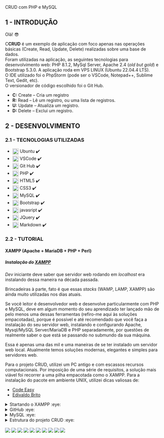 CRUD com PHP e MySQL
<!--# CRUD com PHP e MySQL no PhpStorm, usando o Git Hub como versionador de código.-->
## 1 - INTRODUÇÃO 
Olá! 😎

C**CRUD** 
é um exemplo de aplicação com foco apenas nas operações básicas (Create, Read, Update, Delete) realizadas sobre uma base de dados. <br>
Foram utilizadas na aplicação, as seguintes tecnologias para desenvolvimento web: PHP 8.1.2, MySql Server, Apache 2.4 (*old but gold*) e Bootstrap 5.3.0. A aplicação roda em VPS LINUX (Ubuntu 22.04.4 LTS).<br> 
O IDE utilizado foi o PhpStorm (pode ser o VSCode, Notepad++, Sublime Text, Gedit, etc).<br>
O versionador de código escolhido foi o Git Hub. <br>
- **C:** Create – Cria um registro
- **R:** Read – Lê um registro, ou uma lista de registros.
- **U:** Update – Atualiza um registro.
- **D:** Delete – Exclui um registro.

## 2 - DESENVOLVIMENTO
### 2.1 - TECNOLOGIAS UTILIZADAS

- <img align="center" heigth="15" width="20" src="https://cdn.jsdelivr.net/gh/devicons/devicon/icons/ubuntu/ubuntu-plain.svg" /> Ubuntu ✔️
- <img align="center" heigth="15" width="20" src="https://cdn.jsdelivr.net/gh/devicons/devicon/icons/vscode/vscode-original.svg" /> VSCode ✔️
- <img align="center" heigth="15" width="20" src="https://cdn.jsdelivr.net/gh/devicons/devicon/icons/github/github-original.svg" /> Git Hub ✔️    
- <img align="center" heigth="15" width="20" src="https://cdn.jsdelivr.net/gh/devicons/devicon/icons/php/php-original.svg" /> PHP ✔️
- <img align="center" heigth="15" width="20" src="https://cdn.jsdelivr.net/gh/devicons/devicon/icons/html5/html5-original.svg" /> HTML5 ✔️
- <img align="center" heigth="15" width="20" src="https://cdn.jsdelivr.net/gh/devicons/devicon/icons/css3/css3-original.svg" /> CSS3 ✔️
- <img align="center" heigth="1cd /opt/lampp/htd5" width="20" src="https://cdn.jsdelivr.net/gh/devicons/devicon/icons/mysql/mysql-original.svg" /> MySQL ✔️
- <img align="center" heigth="15" width="20" src="https://cdn.jsdelivr.net/gh/devicons/devicon/icons/bootstrap/bootstrap-original.svg" /> Bootstrap ✔️
- <img align="center" heigth="15" width="20" src="https://cdn.jsdelivr.net/gh/devicons/devicon/icons/javascript/javascript-original.svg" /> javasript ✔️
- <img align="center" heigth="15" width="20" src="https://cdn.jsdelivr.net/gh/devicons/devicon/icons/jquery/jquery-original.svg" /> JQuery ✔️
- <img align="center" heigth="15" width="20" src="https://cdn.jsdelivr.net/gh/devicons/devicon/icons/markdown/markdown-original.svg" /> Markdown ✔️
  <!--<img align="center" heigth="15" width="20" src="https://cdn.jsdelivr.net/gh/devicons/devicon/icons/windows8/windows8-original.svg" />-->
### 2.2 - TUTORIAL

#### **XAMPP (Apache + MariaDB + PHP + Perl)**

##### Instalação do [XAMPP](https://www.apachefriends.org/pt_br/index.html)
*Dev* iniciante deve saber que servidor web rodando em *localhost* era instalando dessa maneira na década passada. 

Brincadeiras à parte, fato é que essas *stacks* (WAMP, LAMP, XAMPP) são ainda muito utilizadas nos dias atuais. 

Se você leitor é desenvolvedor web e desenvolve particularmente com PHP e MySQL, deve em algum momento do seu aprendizado ter lançado mão de pelo menos uma dessas ferramentas (refiro-me aqui às soluções empacotadas), porque é possível e até recomendado que você faça a instalação do seu servidor web, instalando e configurando Apache, Mysql/MySQL Server/MariaDB e PHP separadamente, por questões de realmente saber o que está se passando no submundo da sua máquina. 

Essa é apenas uma das mil e uma maneiras de se ter instalado um servidor web local. Atualmente temos soluções modernas, elegantes e simples para servidores web.</br> 

Para o projeto CRUD, utilizei um PC antigo e com escassos recursos computacionais. Por imposição de uma série de requisitos, a solução mais viável foi recorrer a uma pilha empacotada como o XAMPP. Para a instalação do pacote em ambiente UNIX, utilizei dicas valiosas de:
* [Code Easy](https://www.youtube.com/watch?v=Y_GS5OPnd7I)
* [Edivaldo Brito](https://www.edivaldobrito.com.br/como-instalar-o-xampp-no-linux)

<details>
<summary>Startando o XAMPP :eye: </summary> 

    sudo /opt/lampp/lampp start

Lembre-se de que deve ter atribuído permissão 777 ao diretório htdocs.

    sudo chmod 777 htdocs -R

Dentro de `/opt/lampp$` (no caso do Ubuntu) execute o comando abaixo para carregar XAMPP em modo GUI.

    sudo ./manager-linux-x64.run
</details>

<details>
<summary>GitHub :eye: </summary> 

Instalando Git no Ubuntu

    sudo apt update
    sudo apt install git

Verificando a versão do Git

    git --version

Configurando o Git

    git config --global user.name "lucioweb"
    git config --global user.email "lucio.lemos.385@ufrn.edu.br"

Listando as configurações `git config --list`:

    user.name=lucioweb
    user.email=lucio.lemos.385@ufrn.edu.br

Clonando o projeto `crud` para a pasta `$ /var/www`, raiz do servidor.

    luciolemos@dev:/var/www $ sudo git clone https://github.com/lucioweb/crud.git
É possível criar a pasta de destino do clone, acrescentando ao comando acima o nome da pasta `crud_php`, por exemplo. Lembre-se de que `/var/www` é diretório do sistema.

    luciolemos@dev:/var/www $ sudo git clone https://github.com/lucioweb/crud.git crud_php
</details>

<details>
<summary>MySQL :eye: </summary> 
O arquivo de conexão `db_conn.php` faz referência a um banco de dados denominado `crud`, lembre-se de criá-lo.

    CREATE DATABASE crud;

Script de criação da tabela `tbl_user` (é como ela é referenciada no arquivo `data_table.php`).

    CREATE TABLE
    `tbl_user` (
        `id` int NOT NULL AUTO_INCREMENT,
        `first_name` varchar(50) NOT NULL,
        `last_name` varchar(50) NOT NULL,
        `email` varchar(50) NOT NULL,
        `estado_civil` varchar(20) NOT NULL,
        `cidade` varchar(50) NOT NULL,
        `uf` varchar(50) NOT NULL,
        `cep` varchar(50) NOT NULL,
        `gender` varchar(20) NOT NULL,
        `ts` timestamp NULL DEFAULT NULL,
        PRIMARY KEY (`id`)
    ) ENGINE = InnoDB AUTO_INCREMENT = 1 DEFAULT CHARSET = utf8mb4 COLLATE = utf8mb4_0900_ai_ci

Script PHP de conexão da aplicação com o banco de dados. 

    <?php
    $servername = "localhost";
    $username = "luciolemos";
    $password = "Dif**************************#";
    $dbname = "crud";

    $conn = mysqli_connect($servername, $username, $password, $dbname);
    if (!$conn) {
        die("Conexão falhou " . mysqli_connect_error());
}

</details>

<details>
<summary>Estrutura do projeto CRUD :eye: </summary> 


Estrutura gerada com o comando `luciolemos@dev:/var/www/crud_php$ tree`.

    ├── README.md
    ├── cadastrar.php
    ├── css
    │   ├── footer.css
    │   └── navbar.css
    ├── data_table.php
    ├── db_conn.php
    ├── editar.php
    ├── excluir.php
    ├── includes
    │   ├── create.php
    │   ├── delete.php
    │   └── table.php
    ├── index.php
    ├── js
    │   └── mask.js
    ├── pages
    │   ├── about.php
    │   ├── blog.php
    │   ├── contact.php
    │   └── gallery.php
    ├── script.php
    ├── scripy.sql
    ├── shareds
    │   ├── footer.php
    │   └── navbar.php
    ├── snipets.php
    ├── video.php
    └── videoxampp.php
</details>

<div style="display:inline_block">
  <!--<img align="center" heigth="15" width="20" src="https://cdn.jsdelivr.net/gh/devicons/devicon/icons/html5/html5-original.svg" /> -->
  <!-- <img align="center" heigth="15" width="20" src="https://cdn.jsdelivr.net/gh/devicons/devicon/icons/css3/css3-original.svg" /> -->
  <!-- <img align="center" heigth="15" width="20" src="https://cdn.jsdelivr.net/gh/devicons/devicon/icons/bootstrap/bootstrap-plain.svg" /> -->
  <!-- <img align="center" heigth="15" width="20" src="https://cdn.jsdelivr.net/gh/devicons/devicon/icons/mysql/mysql-original.svg" /> -->
  <!-- <img align="center" heigth="15" width="20" src="https://cdn.jsdelivr.net/gh/devicons/devicon/icons/ubuntu/ubuntu-plain.svg" /> -->
  <!-- <img align="center" heigth="15" width="20" src="https://cdn.jsdelivr.net/gh/devicons/devicon/icons/angularjs/angularjs-original.svg" /> -->
  <!-- <img align="center" heigth="30" width="40" src="https://cdn.jsdelivr.net/gh/devicons/devicon/icons/docker/docker-original.svg" /> -->
  <!-- <img align="center" heigth="30" width="40"  src="https://cdn.jsdelivr.net/gh/devicons/devicon/icons/gimp/gimp-original.svg" /> -->
  <!-- <img align="center" heigth="15" width="20" src="https://cdn.jsdelivr.net/gh/devicons/devicon/icons/laravel/laravel-plain.svg" /> -->
  <!-- <img align="center" heigth="15" width="20" src="https://cdn.jsdelivr.net/gh/devicons/devicon/icons/ssh/ssh-original.svg" /> -->
  <!-- <img align="center" heigth="15" width="20" src="https://cdn.jsdelivr.net/gh/devicons/devicon/icons/vscode/vscode-original.svg" /> -->
  <!-- <img align="center" heigth="30" width="40" src="https://cdn.jsdelivr.net/gh/devicons/devicon/icons/jetbrains/jetbrains-original.svg" /> -->
</div>
<br>
<!-- ![Anurag's GitHub stats](https://github-readme-stats.vercel.app/api?username=lucioweb&show_icons=true) -->
<div style="display:inline_block">
<img src="https://img.shields.io/badge/Windows-0078D6?style=for-the-badge&logo=windows&logoColor=white" />
<img src="https://img.shields.io/badge/VSCode-E34F26?style=for-the-badge&logo=vscode&logoColor=white" />
<img src="https://img.shields.io/badge/WAMPP-E34F26?style=for-the-badge&logo=wampp&logoColor=white" />
<img src="https://img.shields.io/badge/Markdown-E34F26?style=for-the-badge&logo=markdown&logoColor=white" />
<img src="https://img.shields.io/badge/HTML5-E34F26?style=for-the-badge&logo=html5&logoColor=white" />
<img src="https://img.shields.io/badge/CSS3-1572B6?style=for-the-badge&logo=css3&logoColor=white" />	
<img src="https://img.shields.io/badge/MySQL-E34F26?style=for-the-badge&logo=mysql&logoColor=white" />
<img src="https://img.shields.io/badge/GitHub-100000?style=for-the-badge&logo=github&logoColor=white" />
<img src="https://img.shields.io/badge/PHP-777BB4?style=for-the-badge&logo=php&logoColor=white" />
<img src="https://img.shields.io/badge/jQuery-0769AD?style=for-the-badge&logo=jquery&logoColor=white" />
<!-- <img src="https://img.shields.io/badge/HTML5-E34F26?style=for-the-badge&logo=html5&logoColor=white" /> -->
		
</div>


<!--
[![Top Langs](https://github-readme-stats.vercel.app/api/top-langs/?username=lucioweb&layout=compact)](https://github.com/lucioweb/github-readme-stats)
-->

<!-- 
https://devicon.dev/
https://dev.to/envoy_/150-badges-for-github-pnk
https://shields.io/
-->
